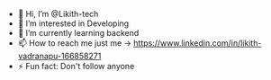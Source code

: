 - 👋 Hi, I’m @Likith-tech
- 👀 I’m interested in Developing
- 🌱 I’m currently learning backend
- 📫 How to reach me just me -> https://www.linkedin.com/in/likith-vadranapu-166858271
- ⚡ Fun fact: Don't follow anyone

<!---
Likith-tech/Likith-tech is a ✨ special ✨ repository because its `README.md` (this file) appears on your GitHub profile.
You can click the Preview link to take a look at your changes.
--->
